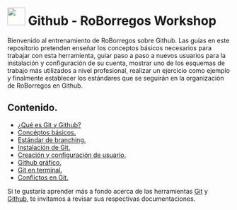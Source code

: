 # <img src="https://cdn4.iconfinder.com/data/icons/iconsimple-logotypes/512/github-256.png" width="40px" height="40px"/> Github - RoBorregos Workshop

Bienvenido al entrenamiento de RoBorregos sobre Github. Las guías en este repositorio pretenden enseñar los conceptos básicos necesarios para trabajar con esta herramienta, guiar paso a paso a nuevos usuarios para la instalación y configuración de su cuenta, mostrar uno de los esquemas de trabajo más utilizados a nivel profesional, realizar un ejercicio como ejemplo y finalmente establecer los estándares que se seguirán en la organización de RoBorregos en Github.




## Contenido.

* [¿Qué es Git y Github?](WHAT_IS_GITHUB.md)
* [Concéptos básicos.](BASIC_CONCEPTS.md)
* [Estándar de branching.](BRANCHING_STANDARD.md)
* [Instalación de Git.](INSTALLING_GITHUB.md)
* [Creación y configuración de usuario.](USER_CREATION_AND_CONFIGURATION.md)
* [Github gráfico.](GRAPHIC_GITHUB.md)
* [Git en terminal.](GIT_IN_TERMINAL.md)
* [Conflictos en Git.](CONFLICTS_RESOLUTION.md)




Si te gustaría aprender más a fondo acerca de las herramientas [Git](https://git-scm.com/docs) y [Github](https://guides.github.com/), te invitamos a revisar sus respectivas documentaciones.